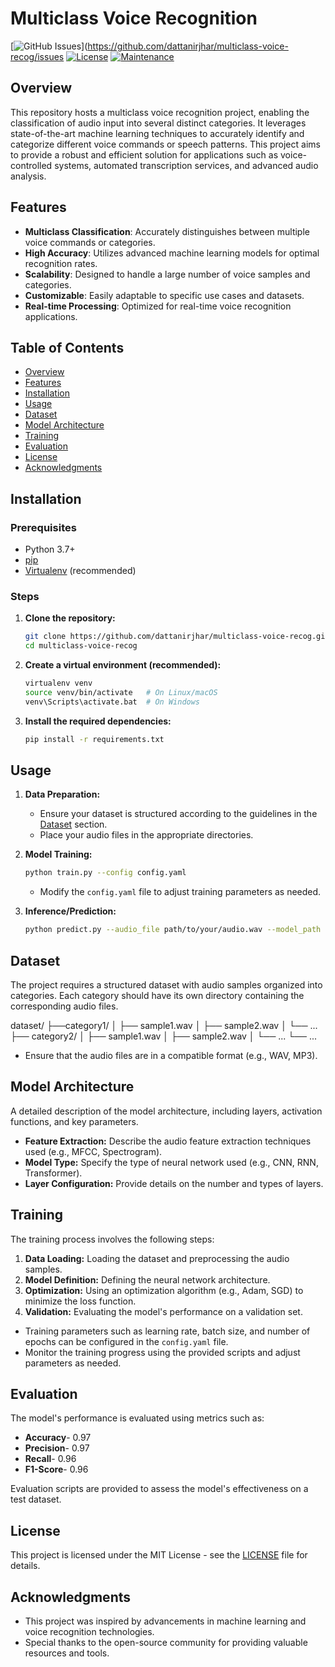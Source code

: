 # Multiclass Voice Recognition

[![GitHub Issues](https://img.shields.io/github/issues/dattanirjhar/multiclass-voice-recog)](https://github.com/dattanirjhar/multiclass-voice-recog/issues
[![License](https://img.shields.io/badge/License-MIT-blue.svg)](https://opensource.org/licenses/MIT)
[![Maintenance](https://img.shields.io/maintenance/yes/2025)](https://github.com/dattanirjhar/multiclass-voice-recog/graphs/commit-activity)

## Overview

This repository hosts a multiclass voice recognition project, enabling the classification of audio input into several distinct categories. It leverages state-of-the-art machine learning techniques to accurately identify and categorize different voice commands or speech patterns. This project aims to provide a robust and efficient solution for applications such as voice-controlled systems, automated transcription services, and advanced audio analysis.

## Features

- **Multiclass Classification**: Accurately distinguishes between multiple voice commands or categories.
- **High Accuracy**: Utilizes advanced machine learning models for optimal recognition rates.
- **Scalability**: Designed to handle a large number of voice samples and categories.
- **Customizable**: Easily adaptable to specific use cases and datasets.
- **Real-time Processing**: Optimized for real-time voice recognition applications.

## Table of Contents

- [Overview](#overview)
- [Features](#features)
- [Installation](#installation)
- [Usage](#usage)
- [Dataset](#dataset)
- [Model Architecture](#model-architecture)
- [Training](#training)
- [Evaluation](#evaluation)
- [License](#license)
- [Acknowledgments](#acknowledgments)

## Installation

### Prerequisites

- Python 3.7+
- [pip](https://pypi.org/project/pip/)
- [Virtualenv](https://virtualenv.pypa.io/en/latest/) (recommended)

### Steps

1.  **Clone the repository:**

    ```bash
    git clone https://github.com/dattanirjhar/multiclass-voice-recog.git
    cd multiclass-voice-recog
    ```

2.  **Create a virtual environment (recommended):**

    ```bash
    virtualenv venv
    source venv/bin/activate   # On Linux/macOS
    venv\Scripts\activate.bat  # On Windows
    ```

3.  **Install the required dependencies:**

    ```bash
    pip install -r requirements.txt
    ```

## Usage

1.  **Data Preparation:**

    - Ensure your dataset is structured according to the guidelines in the [Dataset](#dataset) section.
    - Place your audio files in the appropriate directories.

2.  **Model Training:**

    ```bash
    python train.py --config config.yaml
    ```

    - Modify the `config.yaml` file to adjust training parameters as needed.

3.  **Inference/Prediction:**

    ```bash
    python predict.py --audio_file path/to/your/audio.wav --model_path path/to/trained/model.pth
    ```

## Dataset

The project requires a structured dataset with audio samples organized into categories. Each category should have its own directory containing the corresponding audio files.

dataset/
├──category1/
│ ├── sample1.wav
│ ├── sample2.wav
│ └── ...
├── category2/
│ ├── sample1.wav
│ ├── sample2.wav
│ └── ...
└── ...

- Ensure that the audio files are in a compatible format (e.g., WAV, MP3).


## Model Architecture

A detailed description of the model architecture, including layers, activation functions, and key parameters.

- **Feature Extraction:** Describe the audio feature extraction techniques used (e.g., MFCC, Spectrogram).
- **Model Type:** Specify the type of neural network used (e.g., CNN, RNN, Transformer).
- **Layer Configuration:** Provide details on the number and types of layers.

## Training

The training process involves the following steps:

1.  **Data Loading:** Loading the dataset and preprocessing the audio samples.
2.  **Model Definition:** Defining the neural network architecture.
3.  **Optimization:** Using an optimization algorithm (e.g., Adam, SGD) to minimize the loss function.
4.  **Validation:** Evaluating the model's performance on a validation set.

- Training parameters such as learning rate, batch size, and number of epochs can be configured in the `config.yaml` file.
- Monitor the training progress using the provided scripts and adjust parameters as needed.

## Evaluation

The model's performance is evaluated using metrics such as:

- **Accuracy**- 0.97
- **Precision**- 0.97
- **Recall**- 0.96
- **F1-Score**- 0.96

Evaluation scripts are provided to assess the model's effectiveness on a test dataset.

## License

This project is licensed under the MIT License - see the [LICENSE](LICENSE) file for details.

## Acknowledgments

- This project was inspired by advancements in machine learning and voice recognition technologies.
- Special thanks to the open-source community for providing valuable resources and tools.
